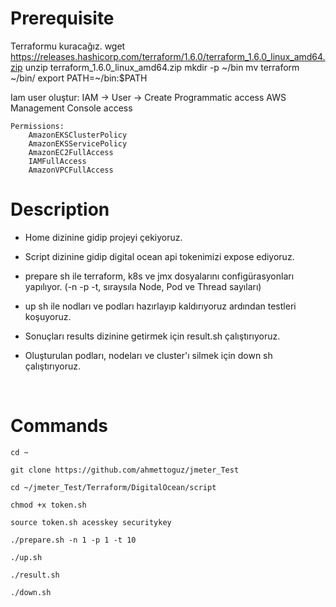 # Prerequisite
Terraformu kuracağız. 
    wget https://releases.hashicorp.com/terraform/1.6.0/terraform_1.6.0_linux_amd64.zip
    unzip terraform_1.6.0_linux_amd64.zip
    mkdir -p ~/bin
    mv terraform ~/bin/
    export PATH=~/bin:$PATH

Iam user oluştur:
    IAM -> User -> Create
        Programmatic access
        AWS Management Console access

    Permissions:
        AmazonEKSClusterPolicy
        AmazonEKSServicePolicy
        AmazonEC2FullAccess
        IAMFullAccess
        AmazonVPCFullAccess




# Description

- Home dizinine gidip projeyi çekiyoruz.

- Script dizinine gidip digital ocean api tokenimizi expose ediyoruz.

- prepare sh ile terraform, k8s ve jmx dosyalarını configürasyonları yapılıyor. (-n -p -t, sıraysıla Node, Pod ve Thread sayıları)

- up sh ile nodları ve podları hazırlayıp kaldırıyoruz ardından testleri koşuyoruz.

- Sonuçları results dizinine getirmek için result.sh çalıştırıyoruz.

- Oluşturulan podları, nodeları ve cluster'ı silmek için down sh çalıştırıyoruz.

</br>

# Commands

```
cd ~
```

```
git clone https://github.com/ahmettoguz/jmeter_Test
```

```
cd ~/jmeter_Test/Terraform/DigitalOcean/script
```

```
chmod +x token.sh
```

```
source token.sh acesskey securitykey
```

```
./prepare.sh -n 1 -p 1 -t 10
```

```
./up.sh
```

```
./result.sh
```

```
./down.sh
```
